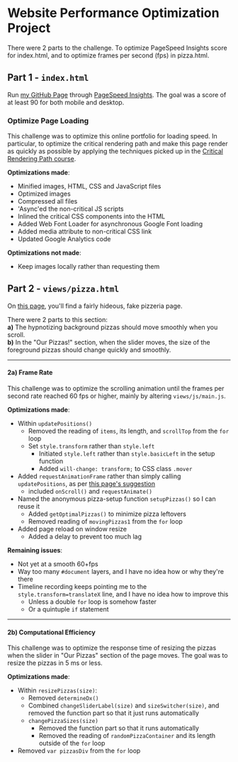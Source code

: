 # Website Performance Optimization Project

There were 2 parts to the challenge. To optimize PageSpeed Insights score for index.html, and to optimize frames per second (fps) in pizza.html.

## Part 1 - `index.html`

Run [my GitHub Page](https://shamicker.github.io/frontend-nanodegree-mobile-portfolio/) through [PageSpeed Insights](https://developers.google.com/speed/pagespeed/insights/). The goal was a score of at least 90 for both mobile and desktop.

### Optimize Page Loading

This challenge was to optimize this online portfolio for loading speed. In particular, to optimize the critical rendering path and make this page render as quickly as possible by applying the techniques picked up in the [Critical Rendering Path course](https://www.udacity.com/course/ud884).

__Optimizations made__:
* Minified images, HTML, CSS and JavaScript files
* Optimized images
* Compressed all files
* 'Async'ed the non-critical JS scripts
* Inlined the critical CSS components into the HTML
* Added Web Font Loader for asynchronous Google Font loading
* Added media attribute to non-critical CSS link
* Updated Google Analytics code

__Optimizations not made__:
* Keep images locally rather than requesting them



## Part 2 - `views/pizza.html`

On [this page](https://shamicker.github.io/frontend-nanodegree-mobile-portfolio/build/views/pizza.html), you'll find a fairly hideous, fake pizzeria page. 

There were 2 parts to this section:  
__a)__ The hypnotizing background pizzas should move smoothly when you scroll.  
__b)__ In the "Our Pizzas!" section, when the slider moves, the size of the foreground pizzas should change quickly and smoothly.

---

#### 2a) Frame Rate

This challenge was to optimize the scrolling animation until the frames per second rate reached 60 fps or higher, mainly by altering `views/js/main.js`. 

__Optimizations made__:
* Within `updatePositions()`
  * Removed the reading of `items`, its length, and `scrollTop` from the `for` loop
  * Set `style.transform` rather than `style.left`
    * Initiated `style.left` rather than `style.basicLeft` in the setup function
    * Added `will-change: transform;` to CSS class `.mover`
* Added `requestAnimationFrame` rather than simply calling `updatePositions`, as per [this page's suggestion](https://www.html5rocks.com/en/tutorials/speed/animations/)
  * included `onScroll()` and `requestAnimate()`
* Named the anonymous pizza-setup function `setupPizzas()` so I can reuse it
  * Added `getOptimalPizzas()` to minimize pizza leftovers
  * Removed reading of `movingPizzas1` from the `for` loop
* Added page reload on window resize
  * Added a delay to prevent too much lag

__Remaining issues__:
* Not yet at a smooth 60+fps
* Way too many `#document` layers, and I have no idea how or why they're there
* Timeline recording keeps pointing me to the `style.transform=translateX` line, and I have no idea how to improve this
  * Unless a double `for` loop is somehow faster
  * Or a quintuple `if` statement

___

#### 2b) Computational Efficiency

This challenge was to optimize the response time of resizing the pizzas when the slider in "Our Pizzas" section of the page moves. The goal was to resize the pizzas in 5 ms or less.

__Optimizations made__:
* Within `resizePizzas(size)`:
  * Removed `determineDx()`
  * Combined `changeSliderLabel(size)` and `sizeSwitcher(size)`, and removed the function part so that it just runs automatically
  * `changePizzaSizes(size)`
    * Removed the function part so that it runs automatically
    * Removed the reading of `randomPizzaContainer` and its length outside of the `for` loop
* Removed `var pizzasDiv` from the `for` loop
